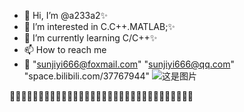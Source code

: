 - 👋 Hi, I’m @a233a2✨
- 👀 I’m interested in C.C++.MATLAB;✨
- 🌱 I’m currently learning C/C++✨
- 📫 How to reach me
- 📧 "sunjiyi666@foxmail.com" "sunjiyi666@qq.com" "space.bilibili.com/37767944"
![这是图片](/assets/img/philly-magic-garden.jpg "Magic")

🎂🥚🍓🍊🦐🥣🍎🍒🍑🍜🍲🥬🍗🍐🍠🍉🍦🍅🌽🍌🥔🍕🥦🥕🍇🍣🥭🍍🥝🍆🥩🥜
